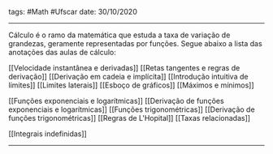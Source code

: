 tags: #Math #Ufscar
date: 30/10/2020

---

Cálculo é o ramo da matemática que estuda a taxa de variação de grandezas, geramente representadas por funções. Segue abaixo a lista das anotações das aulas de cálculo:

[[Velocidade instantânea e derivadas]]
[[Retas tangentes e regras de derivação]]
[[Derivação em cadeia e implícita]]
[[Introdução intuitiva de limites]]
[[Limites laterais]]
[[Esboço de gráficos]]
[[Máximos e mínimos]]

[[Funções exponenciais e logarítmicas]]
[[Derivação de funções exponenciais e logarítmicas]]
[[Funções trigonométricas]]
[[Derivação de funções trigonométricas]]
[[Regras de L'Hopital]]
[[Taxas relacionadas]]

[[Integrais indefinidas]]

---